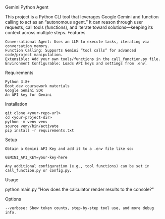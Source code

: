 Gemini Python Agent

This project is a Python CLI tool that leverages Google Gemini and function calling to act as an “autonomous agent.”
It can reason through user requests, call tools (functions), and iterate toward solutions—keeping its context across multiple steps.
Features

    Conversational Agent: Uses an LLM to execute tasks, iterating via conversation memory.
    Function Calling: Supports Gemini “tool calls” for advanced code/project manipulation.
    Extensible: Add your own tools/functions in the call_function.py file.
    Environment Configurable: Loads API keys and settings from .env.

Requirements

    Python 3.8+
    Boot.dev coursework materials
    Google Gemini SDK
    An API key for Gemini

Installation

    git clone <your-repo-url>
    cd <your-project-dir>
    python -m venv venv
    source venv/bin/activate
    pip install -r requirements.txt

Setup

    Obtain a Gemini API Key and add it to a .env file like so:

    GEMINI_API_KEY=your-key-here

    Any additional configuration (e.g., tool functions) can be set in call_function.py or config.py.

Usage

python main.py "How does the calculator render results to the console?"

Options

    --verbose: Show token counts, step-by-step tool use, and more debug info.


